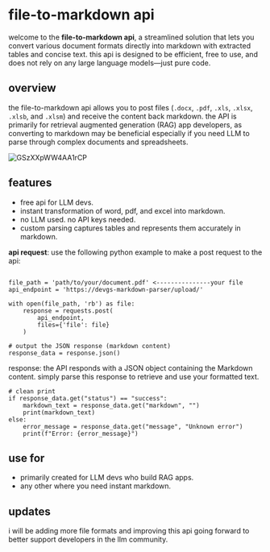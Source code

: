 # file-to-markdown api

welcome to the **file-to-markdown api**, a streamlined solution that lets you convert various document formats directly into markdown with extracted tables and concise text. this api is designed to be efficient, free to use, and does not rely on any large language models—just pure code.

## overview

the file-to-markdown api allows you to post files (`.docx`, `.pdf`, `.xls`, `.xlsx`, `.xlsb`, and `.xlsm`) and receive the content back markdown. the API is primarily for retrieval augmented generation (RAG) app developers, as converting to markdown may be beneficial especially if you need LLM to parse through complex documents and spreadsheets.


![GSzXXpWW4AA1rCP](https://github.com/user-attachments/assets/210894f5-9f37-42e7-a280-de2e762a2ab2)


## features

- free api for LLM devs.
- instant transformation of word, pdf, and excel into markdown.
- no LLM used. no API keys needed.
- custom parsing captures tables and represents them accurately in markdown.

**api request**: use the following python example to make a post request to the api:

```import requests

file_path = 'path/to/your/document.pdf' <---------------your file
api_endpoint = 'https://devgs-markdown-parser/upload/'

with open(file_path, 'rb') as file:
    response = requests.post(
        api_endpoint,
        files={'file': file}
    )

# output the JSON response (markdown content)
response_data = response.json()
```

response: the API responds with a JSON object containing the Markdown content. simply parse this response to retrieve and use your formatted text.

```
# clean print
if response_data.get("status") == "success":
    markdown_text = response_data.get("markdown", "")
    print(markdown_text)
else:
    error_message = response_data.get("message", "Unknown error")
    print(f"Error: {error_message}")
```

## use for

- primarily created for LLM devs who build RAG apps.
- any other where you need instant markdown.
  
## updates

i will be adding more file formats and improving this api going forward to better support developers in the llm community.
